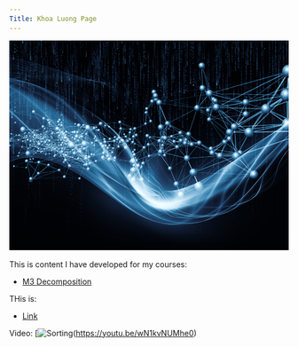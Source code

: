 ```yaml
---
Title: Khoa Luong Page
---
```


![My Picture](/pics/association_rules_machine_learning.jpg)

This is content I have developed for my courses:
- [M3 Decomposition](/timeseries/index.md)

THis is:
- [Link](https://github.com/kevinluong510/ProgrammingAssignment2)

Video:
[![Sorting](https://img.youtube.com/vi//wN1kvNUMhe0/0.jpg)(https://youtu.be/wN1kvNUMhe0)
